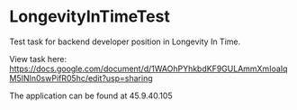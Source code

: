 # LongevityInTimeTest
Test task for backend developer position in Longevity In Time.

View task here: https://docs.google.com/document/d/1WAOhPYhkbdKF9GULAmmXmIoaIqM5INIn0swPifR05hc/edit?usp=sharing

The application can be found at 45.9.40.105 



